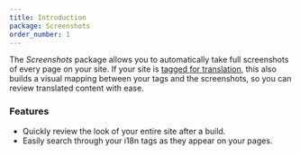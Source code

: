 ```yaml
---
title: Introduction
package: Screenshots
order_number: 1
---
```

The _Screenshots_ package allows you to automatically take full screenshots of every page on your site. If your site is [tagged for translation](/i18n/setup/), this also builds a visual mapping between your tags and the screenshots, so you can review translated content with ease.

### Features

* Quickly review the look of your entire site after a build.
* Easily search through your i18n tags as they appear on your pages.